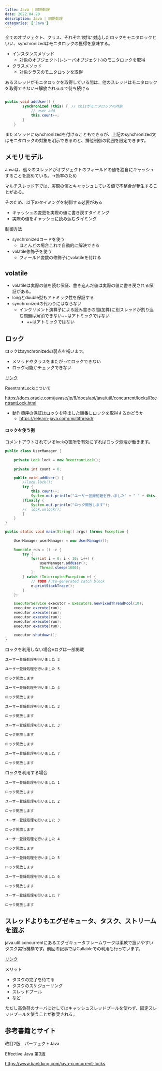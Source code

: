 ```yaml
---
title: Java | 同期処理
date: 2022.04.20
description: Java | 同期処理
categories: ['Java']
---
```


全てのオブジェクト、クラス、それぞれ1対1に対応したロックをモニタロックといい、synchronizedはモニタロックの獲得を意味する。
* インスタンスメソッド
  * 対象のオブジェクト(レシーバオブジェクト)のモニタロックを取得
* クラスメソッド
  * 対象クラスのモニタロックを取得

あるスレッドがモニタロックを取得している間は、他のスレッドはモニタロックを取得できない→解放されるまで待ち続ける

```java

public void addUser() {
		synchronized (this) {　// thisがモニタロックの対象
			// user add 
			this.count++;
		}
	}
```


またメソッドにsynchronizedを付けることもできるが、上記のsynchronized文はモニタロックの対象を明示できるのと、排他制御の範囲を限定できます。

## メモリモデル


Javaは、個々のスレッドがオブジェクトのフィールドの値を独自にキャッシュすることを認めている。→効率のため

マルチスレッド下では、実際の値とキャッシュしている値で不整合が発生することがある。

そのため、以下のタイミングを制御する必要がある
* キャッシュの変更を実際の値に書き戻すタイミング
* 実際の値をキャッシュに読み込むタイミング

制御方法
* synchronizedコードを使う
  * ほとんどの場合これで自動的に解決できる
* volatile修飾子を使う
  * フィールド変数の修飾子にvolatileを付ける

## volatile

* volatileは実際の値を読む保証、書き込んだ値は実際の値に書き戻される保証がある。
* longとdouble型もアトミック性を保証する
* synchronizedの代わりにはならない
  * インクリメント演算子による読み書きの間(加算)に別スレッドが割り込む問題は解消できない++はアトミックではない
    * ++はアトミックではない

## ロック


ロックはsynchronizedの弱点を補います。
* メソッドやクラスをまたがってロックできない
* ロック可能かチェックできない

[リンク](/posts/p1147)


ReentrantLockについて

https://docs.oracle.com/javase/jp/8/docs/api/java/util/concurrent/locks/ReentrantLock.html

* 動作順序の保証はロックを呼出した順番にロックを取得するかどうか
  * https://relearn-java.com/multithread/

#### ロックを使う例


コメントアウトされているlockの箇所を有効にすればロック処理が働きます。

```java
public class UserManager {
	
	private Lock lock = new ReentrantLock();
	
	private int count = 0;

	public void addUser() {
		//lock.lock();
		try {
			this.count++;
			System.out.println("ユーザー登録処理を行いました" + " " + this.count);
		}finally {
			System.out.println("ロック開放します");
		//	lock.unlock();
		}
	}
}
```


```java
public static void main(String[] args) throws Exception {
	
	UserManager userManager = new UserManager();
	
	Runnable run = () -> {
		try {
			for(int i = 0; i < 10; i++) {
				userManager.addUser();
				Thread.sleep(1000);	
			}
		} catch (InterruptedException e) {
			// TODO Auto-generated catch block
			e.printStackTrace();
		}
	};

	ExecutorService executor = Executors.newFixedThreadPool(10);
	executor.execute(run);
	executor.execute(run);
	executor.execute(run);
	executor.execute(run);
	executor.execute(run);
	
	executor.shutdown();
}
```


ロックを利用しない場合※ログは一部掲載
```
ユーザー登録処理を行いました 3
ユーザー登録処理を行いました 5
ロック開放します
ユーザー登録処理を行いました 4
ロック開放します
ユーザー登録処理を行いました 3
ロック開放します
ユーザー登録処理を行いました 3
ロック開放します
ロック開放します
ユーザー登録処理を行いました 7
ロック開放します
```

ロックを利用する場合
```
ユーザー登録処理を行いました 1
ロック開放します
ユーザー登録処理を行いました 2
ロック開放します
ユーザー登録処理を行いました 3
ロック開放します
ユーザー登録処理を行いました 4
ロック開放します
ユーザー登録処理を行いました 5
ロック開放します
ユーザー登録処理を行いました 6
ロック開放します
ユーザー登録処理を行いました 7
ロック開放します
```

## スレッドよりもエグゼキュータ、タスク、ストリームを選ぶ


java.util.concurrentにあるエグゼキュータフレームワークは柔軟で扱いやすいタスク実行機構です。前回の記事ではCallableでの利用も行っています。

[リンク](/posts/p2175)


メリット
* タスクの完了を待てる
* タスクのスケジューリング
* スレッドプール
* など

ただし高負荷のサーバに対してはキャッシュスレッドプールを使わず、固定スレッドプールを使うことが推奨される。

## 参考書籍とサイト


改訂2版　パーフェクトJava

Effective Java 第3版

https://www.baeldung.com/java-concurrent-locks

